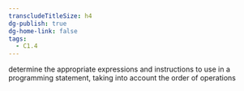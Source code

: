 ```yaml
---
transcludeTitleSize: h4
dg-publish: true
dg-home-link: false
tags:
  - C1.4
---
```

determine the appropriate expressions and instructions to use in a programming statement, taking into account the order of operations